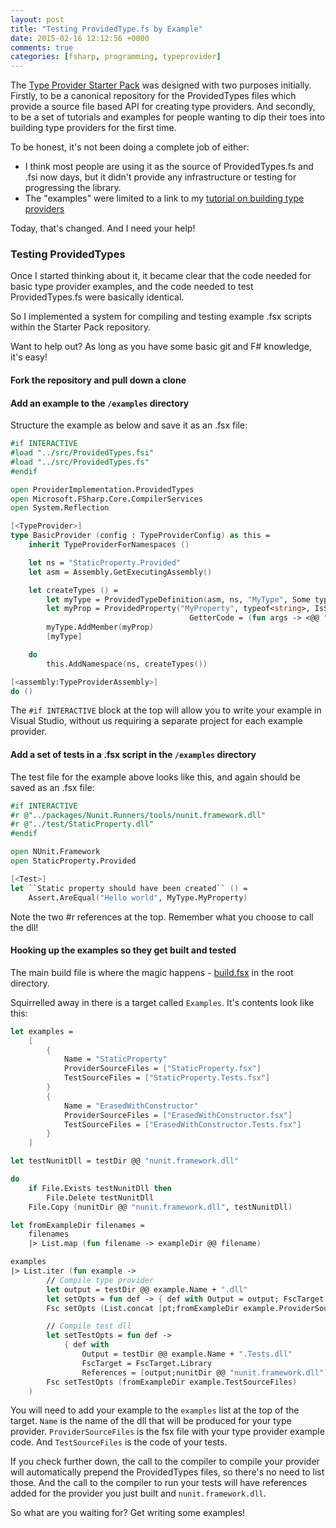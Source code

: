 ```yaml
---
layout: post
title: "Testing ProvidedType.fs by Example"
date: 2015-02-16 12:12:56 +0000
comments: true
categories: [fsharp, programming, typeprovider]
---
```

The [Type Provider Starter Pack](https://github.com/fsprojects/FSharp.TypeProviders.StarterPack) was designed with two purposes initially. Firstly, to be a canonical repository for the ProvidedTypes files which provide a source file based API for creating type providers. And secondly, to be a set of tutorials and examples for people wanting to dip their toes into building type providers for the first time.

To be honest, it's not been doing a complete job of either:

* I think most people are using it as the source of ProvidedTypes.fs and .fsi now days, but it didn't provide any infrastructure or testing for progressing the library.
* The "examples" were limited to a link to my [tutorial on building type providers](/type-providers-from-the-ground-up/)

Today, that's changed. And I need your help!

### Testing ProvidedTypes

Once I started thinking about it, it became clear that the code needed for basic type provider examples, and the code needed to test ProvidedTypes.fs were basically identical.

So I implemented a system for compiling and testing example .fsx scripts within the Starter Pack repository.

Want to help out? As long as you have some basic git and F# knowledge, it's easy!

<!-- more -->

#### Fork the repository and pull down a clone

#### Add an example to the ``/examples`` directory

Structure the example as below and save it as an .fsx file:

``` fsharp
#if INTERACTIVE
#load "../src/ProvidedTypes.fsi"
#load "../src/ProvidedTypes.fs"
#endif

open ProviderImplementation.ProvidedTypes
open Microsoft.FSharp.Core.CompilerServices
open System.Reflection

[<TypeProvider>]
type BasicProvider (config : TypeProviderConfig) as this =
    inherit TypeProviderForNamespaces ()

    let ns = "StaticProperty.Provided"
    let asm = Assembly.GetExecutingAssembly()

    let createTypes () =
        let myType = ProvidedTypeDefinition(asm, ns, "MyType", Some typeof<obj>)
        let myProp = ProvidedProperty("MyProperty", typeof<string>, IsStatic = true,
                                        GetterCode = (fun args -> <@@ "Hello world" @@>))
        myType.AddMember(myProp)
        [myType]

    do
        this.AddNamespace(ns, createTypes())

[<assembly:TypeProviderAssembly>]
do ()
```

The ``#if INTERACTIVE`` block at the top will allow you to write your example in Visual Studio, without us requiring a separate project for each example provider.

#### Add a set of tests in a .fsx script in the ``/examples`` directory

The test file for the example above looks like this, and again should be saved as an .fsx file:

``` fsharp
#if INTERACTIVE
#r @"../packages/Nunit.Runners/tools/nunit.framework.dll"
#r @"../test/StaticProperty.dll"
#endif

open NUnit.Framework
open StaticProperty.Provided

[<Test>]
let ``Static property should have been created`` () =
    Assert.AreEqual("Hello world", MyType.MyProperty)
```

Note the two #r references at the top. Remember what you choose to call the dll!

#### Hooking up the examples so they get built and tested

The main build file is where the magic happens - [build.fsx](https://github.com/fsprojects/FSharp.TypeProviders.StarterPack/blob/master/build.fsx) in the root directory.

Squirrelled away in there is a target called ``Examples``. It's contents look like this:

``` fsharp
let examples =
    [
        {
            Name = "StaticProperty"
            ProviderSourceFiles = ["StaticProperty.fsx"]
            TestSourceFiles = ["StaticProperty.Tests.fsx"]
        }
        {
            Name = "ErasedWithConstructor"
            ProviderSourceFiles = ["ErasedWithConstructor.fsx"]
            TestSourceFiles = ["ErasedWithConstructor.Tests.fsx"]
        }
    ]

let testNunitDll = testDir @@ "nunit.framework.dll"

do
    if File.Exists testNunitDll then
        File.Delete testNunitDll
    File.Copy (nunitDir @@ "nunit.framework.dll", testNunitDll)

let fromExampleDir filenames =
    filenames
    |> List.map (fun filename -> exampleDir @@ filename)

examples
|> List.iter (fun example ->
        // Compile type provider
        let output = testDir @@ example.Name + ".dll"
        let setOpts = fun def -> { def with Output = output; FscTarget = FscTarget.Library }
        Fsc setOpts (List.concat [pt;fromExampleDir example.ProviderSourceFiles])

        // Compile test dll
        let setTestOpts = fun def ->
            { def with 
                Output = testDir @@ example.Name + ".Tests.dll"
                FscTarget = FscTarget.Library
                References = [output;nunitDir @@ "nunit.framework.dll"] }
        Fsc setTestOpts (fromExampleDir example.TestSourceFiles)
    )
```

You will need to add your example to the ``examples`` list at the top of the target. ``Name`` is the name of the dll that will be produced for your type provider. ``ProviderSourceFiles`` is the fsx file with your type provider example code. And ``TestSourceFiles`` is the code of your tests.

If you check further down, the call to the compiler to compile your provider will automatically prepend the ProvidedTypes files, so there's no need to list those. And the call to the compiler to run your tests will have references added for the provider you just built and ``nunit.framework.dll``.

So what are you waiting for? Get writing some examples!
